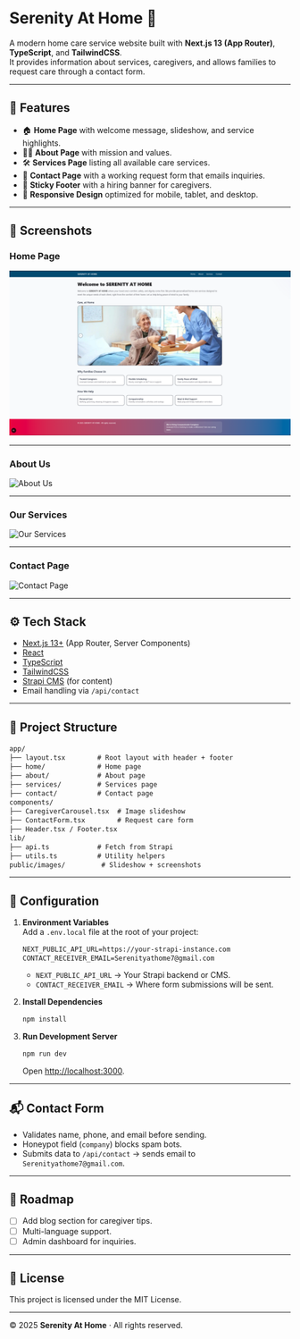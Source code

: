 # Serenity At Home 🌿

A modern home care service website built with **Next.js 13 (App Router)**, **TypeScript**, and **TailwindCSS**.  
It provides information about services, caregivers, and allows families to request care through a contact form.

---

## 🚀 Features

- 🏠 **Home Page** with welcome message, slideshow, and service highlights.
- 👩‍⚕️ **About Page** with mission and values.
- 🛠 **Services Page** listing all available care services.
- 📩 **Contact Page** with a working request form that emails inquiries.
- 📌 **Sticky Footer** with a hiring banner for caregivers.
- 📱 **Responsive Design** optimized for mobile, tablet, and desktop.

---

## 📸 Screenshots

### Home Page
![Home Page](next-ecms-demo/public/images/home.png)

---

### About Us
![About Us](public/images/about.png)

---

### Our Services
![Our Services](public/images/services.png)

---

### Contact Page
![Contact Page](public/images/contact.png)

---

## ⚙️ Tech Stack

- [Next.js 13+](https://nextjs.org/) (App Router, Server Components)
- [React](https://reactjs.org/)
- [TypeScript](https://www.typescriptlang.org/)
- [TailwindCSS](https://tailwindcss.com/)
- [Strapi CMS](https://strapi.io/) (for content)
- Email handling via `/api/contact`

---

## 📂 Project Structure

```plaintext
app/
├── layout.tsx        # Root layout with header + footer
├── home/             # Home page
├── about/            # About page
├── services/         # Services page
├── contact/          # Contact page
components/
├── CaregiverCarousel.tsx  # Image slideshow
├── ContactForm.tsx        # Request care form
├── Header.tsx / Footer.tsx
lib/
├── api.ts            # Fetch from Strapi
├── utils.ts          # Utility helpers
public/images/         # Slideshow + screenshots
```

---

## 🔑 Configuration

1. **Environment Variables**  
   Add a `.env.local` file at the root of your project:

   ```env
   NEXT_PUBLIC_API_URL=https://your-strapi-instance.com
   CONTACT_RECEIVER_EMAIL=Serenityathome7@gmail.com
   ```

   * `NEXT_PUBLIC_API_URL` → Your Strapi backend or CMS.
   * `CONTACT_RECEIVER_EMAIL` → Where form submissions will be sent.

2. **Install Dependencies**

   ```bash
   npm install
   ```

3. **Run Development Server**

   ```bash
   npm run dev
   ```

   Open [http://localhost:3000](http://localhost:3000).

---

## 📬 Contact Form

* Validates name, phone, and email before sending.
* Honeypot field (`company`) blocks spam bots.
* Submits data to `/api/contact` → sends email to `Serenityathome7@gmail.com`.

---

## 📌 Roadmap

* [ ] Add blog section for caregiver tips.
* [ ] Multi-language support.
* [ ] Admin dashboard for inquiries.

---

## 📝 License

This project is licensed under the MIT License.

---

© 2025 **Serenity At Home** · All rights reserved.
